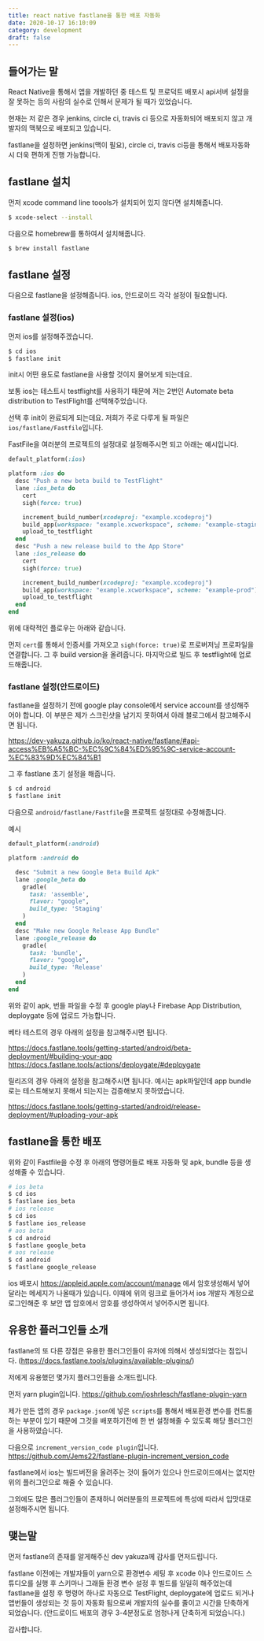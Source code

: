 ```yaml
---
title: react native fastlane을 통한 배포 자동화
date: 2020-10-17 16:10:09
category: development
draft: false
---
```


## 들어가는 말

React Native을 통해서 앱을 개발하던 중 테스트 및 프로덕트 배포시
api서버 설정을 잘 못하는 등의 사람의 실수로 인해서 문제가 될 때가 있었습니다.

현재는 저 같은 경우 jenkins, circle ci, travis ci 등으로 자동화되어 배포되지 않고 개발자의 맥북으로 배포되고 있습니다.

fastlane을 설정하면 jenkins(맥이 필요), circle ci, travis ci등을 통해서 배포자동화시 더욱 편하게 진행 가능합니다.

## fastlane 설치

먼저 xcode command line toools가 설치되어 있지 않다면 설치해줍니다.

```bash
$ xcode-select --install
```

다음으로 homebrew를 통하여서 설치해줍니다.

```bash
$ brew install fastlane
```

## fastlane 설정

다음으로 fastlane을 설정해줍니다.
ios, 안드로이드 각각 설정이 필요합니다.

### fastlane 설정(ios)

먼저 ios를 설정해주겠습니다.

```bash
$ cd ios
$ fastlane init
```

init시 어떤 용도로 fastlane을 사용할 것이지 물어보게 되는데요.

보통 ios는 테스트시 testflight를 사용하기 때문에
저는 2번인 Automate beta distribution to TestFlight를 선택해주었습니다.

선택 후 init이 완료되게 되는데요.
저희가 주로 다루게 될 파일은 `ios/fastlane/Fastfile`입니다.

FastFile을 여러분의 프로젝트의 설정대로 설정해주시면 되고 아래는 예시입니다.

```ruby
default_platform(:ios)

platform :ios do
  desc "Push a new beta build to TestFlight"
  lane :ios_beta do
    cert
    sigh(force: true)

    increment_build_number(xcodeproj: "example.xcodeproj")
    build_app(workspace: "example.xcworkspace", scheme: "example-staging")
    upload_to_testflight
  end
  desc "Push a new release build to the App Store"
  lane :ios_release do
    cert
    sigh(force: true)

    increment_build_number(xcodeproj: "example.xcodeproj")
    build_app(workspace: "example.xcworkspace", scheme: "example-prod")
    upload_to_testflight
  end
end
```

위에 대략적인 플로우는 아래와 같습니다.

먼저 `cert`를 통해서 인증서를 가져오고 `sigh(force: true)`로 프로버저닝 프로파일을 연결합니다.
그 후 build version을 올려줍니다.
마지막으로 빌드 후 testflight에 업로드해줍니다.

### fastlane 설정(안드로이드)

fastlane을 설정하기 전에 google play console에서 service account를 생성해주어야 합니다.
이 부분은 제가 스크린샷을 남기지 못하여서 아래 블로그에서 참고해주시면 됩니다.

https://dev-yakuza.github.io/ko/react-native/fastlane/#api-access%EB%A5%BC-%EC%9C%84%ED%95%9C-service-account-%EC%83%9D%EC%84%B1

그 후 fastlane 초기 설정을 해줍니다.

```bash
$ cd android
$ fastlane init
```

다음으로 `android/fastlane/Fastfile`을 프로젝트 설정대로 수정해줍니다.

예시

```ruby
default_platform(:android)

platform :android do

  desc "Submit a new Google Beta Build Apk"
  lane :google_beta do
    gradle(
      task: 'assemble',
      flavor: "google",
      build_type: 'Staging'
    )
  end
  desc "Make new Google Release App Bundle"
  lane :google_release do
    gradle(
      task: 'bundle',
      flavor: "google",
      build_type: 'Release'
    )
  end
end
```

위와 같이 apk, 번들 파일을 수정 후 google play나 Firebase App Distribution, deploygate 등에 업로드 가능합니다.

베타 테스트의 경우 아래의 설정을 참고해주시면 됩니다.

https://docs.fastlane.tools/getting-started/android/beta-deployment/#building-your-app
https://docs.fastlane.tools/actions/deploygate/#deploygate

릴리즈의 경우 아래의 설정을 참고해주시면 됩니다.
예시는 apk파일인데 app bundle로는 테스트해보지 못해서 되는지는 검증해보지 못하였습니다.

https://docs.fastlane.tools/getting-started/android/release-deployment/#uploading-your-apk

## fastlane을 통한 배포

위와 같이 Fastfile을 수정 후 아래의 명령어들로 배포 자동화 및 apk, bundle 등을 생성해줄 수 있습니다.

```bash
# ios beta
$ cd ios
$ fastlane ios_beta
# ios release
$ cd ios
$ fastlane ios_release
# aos beta
$ cd android
$ fastlane google_beta
# aos release
$ cd android
$ fastlane google_release
```

ios 배포시 https://appleid.apple.com/account/manage 에서 암호생성해서 넣어달라는 메세지가 나올때가 있습니다.
이때에 위의 링크로 들어가서 ios 개발자 계정으로 로그인해준 후 보안 앱 암호에서 암호를 생성하여서 넣어주시면 됩니다.

## 유용한 플러그인들 소개

fastlane의 또 다른 장점은 유용한 플러그인들이 유저에 의해서 생성되었다는 점입니다.
(https://docs.fastlane.tools/plugins/available-plugins/)

저에게 유용했던 몇가지 플러그인들을 소개드립니다.

먼저 yarn plugin입니다.
https://github.com/joshrlesch/fastlane-plugin-yarn

제가 만든 앱의 경우 `package.json`에 넣은 `scripts`를 통해서 배포환경 변수를 컨트롤 하는 부분이 있기 때문에
그것을 배포하기전에 한 번 설정해줄 수 있도록 해당 플러그인을 사용하였습니다.

다음으로 `increment_version_code plugin`입니다.
https://github.com/Jems22/fastlane-plugin-increment_version_code

fastlane에서 ios는 빌드버전을 올려주는 것이 들어가 있으나 안드로이드에서는 없지만 위의 플러그인으로 해줄 수 있습니다.

그외에도 많은 플러그인들이 존재하니 여러분들의 프로젝트에 특성에 따라서 입맛대로 설정해주시면 됩니다.

## 맺는말

먼저 fastlane의 존재를 알게해주신 dev yakuza께 감사를 먼저드립니다.

fastlane 이전에는 개발자들이 yarn으로 환경변수 세팅 후 xcode 이나 안드로이드 스튜디오를 실행 후 스키마나 그래들 환경 변수 설정 후 빌드를 일일히 해주었는데
fastlane을 설정 후 명령어 하나로 자동으로 TestFlight, deploygate에 업로드 되거나 앱번들이 생성되는 것 등이 자동화 됨으로써 개발자의 실수를 줄이고 시간을 단축하게 되었습니다. (안드로이드 배포의 경우 3-4분정도로 엄청나게 단축하게 되었습니다.)

감사합니다.

